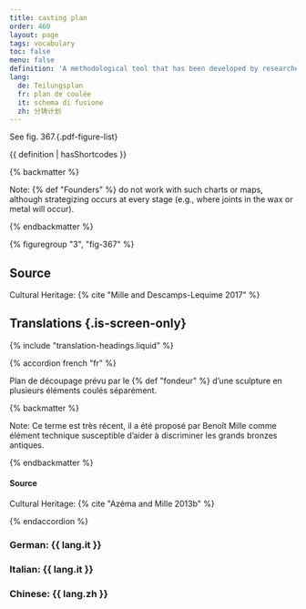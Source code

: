 ```yaml
---
title: casting plan
order: 460
layout: page
tags: vocabulary
toc: false
menu: false
definition: 'A methodological tool that has been developed by researchers to reverse engineer the casting sequence of a {% def "bronze" %} sculpture and visually represent the separately {% def "cast (v.)" "cast" %} parts. It is based on the evidence presented in the object and attempts to map the decisions made by a foundry regarding the number and position of separately cast pieces.'
lang:
  de: Teilungsplan
  fr: plan de coulée
  it: schema di fusione
  zh: 分铸计划
---
```


See fig. 367.{.pdf-figure-list}

{{ definition | hasShortcodes }}

{% backmatter %}

Note: {% def "Founders" %} do not work with such charts or maps, although strategizing occurs at every stage (e.g., where joints in the wax or metal will occur).

{% endbackmatter %}

{% figuregroup "3", "fig-367" %}

## Source

Cultural Heritage: {% cite "Mille and Descamps-Lequime 2017" %}

## Translations {.is-screen-only}

<div class="accordion">
{% include "translation-headings.liquid" %}

{% accordion french "fr" %}

Plan de découpage prévu par le {% def "fondeur" %} d’une sculpture en plusieurs éléments coulés séparément.

{% backmatter %}

Note: Ce terme est très récent, il a été proposé par Benoît Mille comme élément technique susceptible d’aider à discriminer les grands bronzes antiques.

{% endbackmatter %}

#### Source

Cultural Heritage: {% cite "Azéma and Mille 2013b" %}

{% endaccordion %}

### **German**: <span lang="de">{{ lang.it }}</span>

### **Italian**: <span lang="it">{{ lang.it }}</span>

### **Chinese**: <span lang="zh">{{ lang.zh }}</span>

</div>
